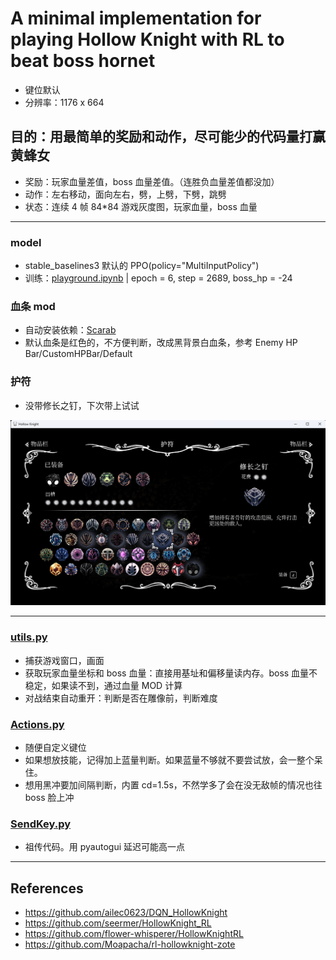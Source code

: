 # A minimal implementation for playing Hollow Knight with RL to beat boss hornet
- 键位默认
- 分辨率：1176 x 664

## 目的：用最简单的奖励和动作，尽可能少的代码量打赢黄蜂女
- 奖励：玩家血量差值，boss 血量差值。（连胜负血量差值都没加）
- 动作：左右移动，面向左右，劈，上劈，下劈，跳劈
- 状态：连续 4 帧 84*84 游戏灰度图，玩家血量，boss 血量

_______________________________

### model
- stable_baselines3 默认的 PPO(policy="MultiInputPolicy")
- 训练：[playground.ipynb](./playground.ipynb) | epoch = 6, step = 2689, boss_hp = -24

### 血条 mod
- 自动安装依赖：[Scarab](https://github.com/fifty-six/Scarab)
- 默认血条是红色的，不方便判断，改成黑背景白血条，参考 Enemy HP Bar/CustomHPBar/Default

### 护符
- 没带修长之钉，下次带上试试
<div style="text-align: center;">
  <img src="./images/charms.png" alt="charms" style="width: auto; height: auto;">
</div>

_______________________________


### [utils.py](./utils.py)
- 捕获游戏窗口，画面
- 获取玩家血量坐标和 boss 血量：直接用基址和偏移量读内存。boss 血量不稳定，如果读不到，通过血量 MOD 计算
- 对战结束自动重开：判断是否在雕像前，判断难度

### [Actions.py](./Actions.py)
- 随便自定义键位
- 如果想放技能，记得加上蓝量判断。如果蓝量不够就不要尝试放，会一整个呆住。
- 想用黑冲要加间隔判断，内置 cd=1.5s，不然学多了会在没无敌帧的情况也往 boss 脸上冲

### [SendKey.py](./SendKey.py)
- 祖传代码。用 pyautogui 延迟可能高一点

_______________________________

## References
- https://github.com/ailec0623/DQN_HollowKnight
- https://github.com/seermer/HollowKnight_RL
- https://github.com/flower-whisperer/HollowKnightRL
- https://github.com/Moapacha/rl-hollowknight-zote
